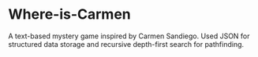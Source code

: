 # Where-is-Carmen
A text-based mystery game inspired by Carmen Sandiego. Used JSON for structured data storage and recursive depth-first search for pathfinding.
